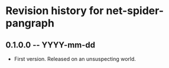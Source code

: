 # Revision history for net-spider-pangraph

## 0.1.0.0  -- YYYY-mm-dd

* First version. Released on an unsuspecting world.

